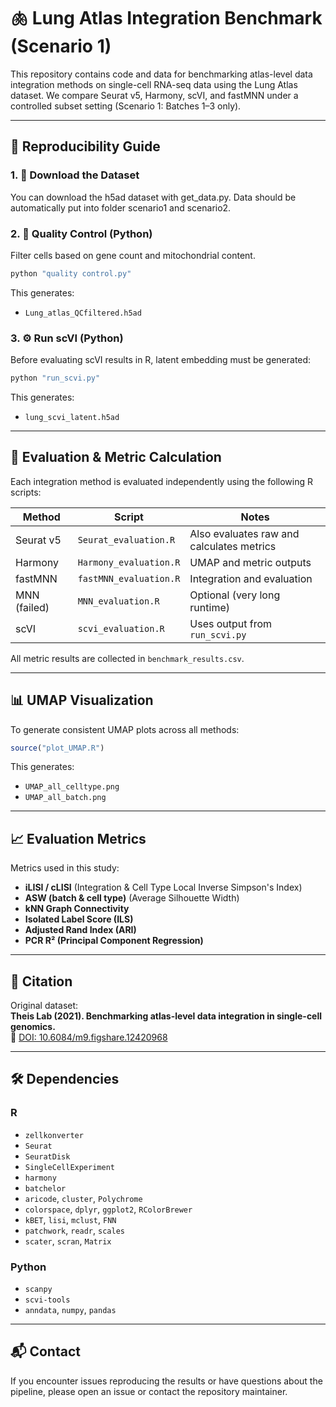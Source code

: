 # 🫁 Lung Atlas Integration Benchmark (Scenario 1)

This repository contains code and data for benchmarking atlas-level data integration methods on single-cell RNA-seq data using the Lung Atlas dataset. We compare Seurat v5, Harmony, scVI, and fastMNN under a controlled subset setting (Scenario 1: Batches 1–3 only).

---

## 🔁 Reproducibility Guide

### 1. 🔽 Download the Dataset

You can download the h5ad dataset with get_data.py. Data should be automatically put into folder scenario1 and scenario2.

### 2. 🧼 Quality Control (Python)

Filter cells based on gene count and mitochondrial content.

```bash
python "quality control.py"
```

This generates:
- `Lung_atlas_QCfiltered.h5ad`

### 3. ⚙️ Run scVI (Python)

Before evaluating scVI results in R, latent embedding must be generated:

```bash
python "run_scvi.py"
```

This generates:
- `lung_scvi_latent.h5ad`

---

## 🧪 Evaluation & Metric Calculation

Each integration method is evaluated independently using the following R scripts:

| Method      | Script                   | Notes |
|-------------|--------------------------|-------|
| Seurat v5   | `Seurat_evaluation.R`    | Also evaluates raw and calculates metrics |
| Harmony     | `Harmony_evaluation.R`   | UMAP and metric outputs |
| fastMNN     | `fastMNN_evaluation.R`   | Integration and evaluation |
| MNN (failed)| `MNN_evaluation.R`       | Optional (very long runtime) |
| scVI        | `scvi_evaluation.R`      | Uses output from `run_scvi.py` |

All metric results are collected in `benchmark_results.csv`.

---

## 📊 UMAP Visualization

To generate consistent UMAP plots across all methods:

```R
source("plot_UMAP.R")
```

This generates:
- `UMAP_all_celltype.png`
- `UMAP_all_batch.png`

---

## 📈 Evaluation Metrics

Metrics used in this study:
- **iLISI / cLISI** (Integration & Cell Type Local Inverse Simpson's Index)
- **ASW (batch & cell type)** (Average Silhouette Width)
- **kNN Graph Connectivity**
- **Isolated Label Score (ILS)**
- **Adjusted Rand Index (ARI)**
- **PCR R² (Principal Component Regression)**

---

## 📜 Citation

Original dataset:  
**Theis Lab (2021). Benchmarking atlas-level data integration in single-cell genomics.**  
🔗 [DOI: 10.6084/m9.figshare.12420968](https://doi.org/10.6084/m9.figshare.12420968)

---

## 🛠 Dependencies

### R
- `zellkonverter`
- `Seurat`
- `SeuratDisk`
- `SingleCellExperiment`
- `harmony`
- `batchelor`
- `aricode`, `cluster`, `Polychrome`
- `colorspace`, `dplyr`, `ggplot2`, `RColorBrewer`
- `kBET`, `lisi`, `mclust`, `FNN`
- `patchwork`, `readr`, `scales`
- `scater`, `scran`, `Matrix`

### Python
- `scanpy`
- `scvi-tools`
- `anndata`, `numpy`, `pandas`

---

## 📬 Contact

If you encounter issues reproducing the results or have questions about the pipeline, please open an issue or contact the repository maintainer.
